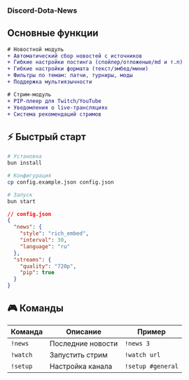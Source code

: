 ### Discord-Dota-News
## Основные функции

```diff
# Новостной модуль
+ Автоматический сбор новостей с источников
+ Гибкие настройки постинга (спойлер/отложеные/md и т.п)
+ Гибкие настройки формата (текст/эмбед/мини)
+ Фильтры по темам: патчи, турниры, моды
+ Поддержка мультиязычности

# Стрим-модуль
+ PIP-плеер для Twitch/YouTube
+ Уведомления о live-трансляциях
+ Система рекомендаций стримов
```

## ⚡️ Быстрый старт

```bash
# Установка
bun install

# Конфигурация
cp config.example.json config.json

# Запуск
bun start
```

```json
// config.json
{
  "news": {
    "style": "rich_embed",
    "interval": 30,
    "language": "ru"
  },
  "streams": {
    "quality": "720p",
    "pip": true
  }
}
```

## 🎮 Команды

| Команда       | Описание                  | Пример               |
|--------------|--------------------------|----------------------|
| `!news`      | Последние новости        | `!news 3`           |
| `!watch`     | Запустить стрим          | `!watch url`        |
| `!setup`     | Настройка канала         | `!setup #general`   |
